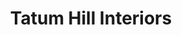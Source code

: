 ---
title: "Tatum Hill Interiors"
url: /cookeville/tatum-hill-interiors/
shop: interior decoration
---